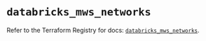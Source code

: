 # `databricks_mws_networks`

Refer to the Terraform Registry for docs: [`databricks_mws_networks`](https://registry.terraform.io/providers/databricks/databricks/1.65.0/docs/resources/mws_networks).
